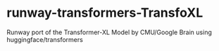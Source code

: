 # runway-transformers-TransfoXL
Runway port of the Transformer-XL Model by CMU/Google Brain using huggingface/transformers
